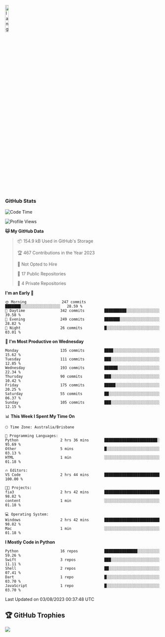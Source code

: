 <p align="left"><img width=15%" src="https://github.com/alansmathew/alansmathew/raw/master/lang.gif" alt="lang image here" /></p>

# <h3 align="left">GitHub Stats</h3>

<!--START_SECTION:waka-->
![Code Time](http://img.shields.io/badge/Code%20Time-306%20hrs%2034%20mins-blue)

![Profile Views](http://img.shields.io/badge/Profile%20Views-0-blue)

**🐱 My GitHub Data** 

> 📦 154.9 kB Used in GitHub's Storage 
 > 
> 🏆 467 Contributions in the Year 2023
 > 
> 🚫 Not Opted to Hire
 > 
> 📜 17 Public Repositories 
 > 
> 🔑 4 Private Repositories 
 > 
**I'm an Early 🐤** 

```text
🌞 Morning                247 commits         ███████░░░░░░░░░░░░░░░░░░   28.59 % 
🌆 Daytime                342 commits         ██████████░░░░░░░░░░░░░░░   39.58 % 
🌃 Evening                249 commits         ███████░░░░░░░░░░░░░░░░░░   28.82 % 
🌙 Night                  26 commits          █░░░░░░░░░░░░░░░░░░░░░░░░   03.01 % 
```
📅 **I'm Most Productive on Wednesday** 

```text
Monday                   135 commits         ████░░░░░░░░░░░░░░░░░░░░░   15.62 % 
Tuesday                  111 commits         ███░░░░░░░░░░░░░░░░░░░░░░   12.85 % 
Wednesday                193 commits         ██████░░░░░░░░░░░░░░░░░░░   22.34 % 
Thursday                 90 commits          ███░░░░░░░░░░░░░░░░░░░░░░   10.42 % 
Friday                   175 commits         █████░░░░░░░░░░░░░░░░░░░░   20.25 % 
Saturday                 55 commits          ██░░░░░░░░░░░░░░░░░░░░░░░   06.37 % 
Sunday                   105 commits         ███░░░░░░░░░░░░░░░░░░░░░░   12.15 % 
```


📊 **This Week I Spent My Time On** 

```text
🕑︎ Time Zone: Australia/Brisbane

💬 Programming Languages: 
Python                   2 hrs 36 mins       ████████████████████████░   95.69 % 
Other                    5 mins              █░░░░░░░░░░░░░░░░░░░░░░░░   03.13 % 
HTML                     1 min               ░░░░░░░░░░░░░░░░░░░░░░░░░   01.18 % 

🔥 Editors: 
VS Code                  2 hrs 44 mins       █████████████████████████   100.00 % 

🐱‍💻 Projects: 
fia3                     2 hrs 42 mins       █████████████████████████   98.82 % 
content                  1 min               ░░░░░░░░░░░░░░░░░░░░░░░░░   01.18 % 

💻 Operating System: 
Windows                  2 hrs 42 mins       █████████████████████████   98.82 % 
Mac                      1 min               ░░░░░░░░░░░░░░░░░░░░░░░░░   01.18 % 
```

**I Mostly Code in Python** 

```text
Python                   16 repos            ███████████████░░░░░░░░░░   59.26 % 
Swift                    3 repos             ███░░░░░░░░░░░░░░░░░░░░░░   11.11 % 
Shell                    2 repos             ██░░░░░░░░░░░░░░░░░░░░░░░   07.41 % 
Dart                     1 repo              █░░░░░░░░░░░░░░░░░░░░░░░░   03.70 % 
JavaScript               1 repo              █░░░░░░░░░░░░░░░░░░░░░░░░   03.70 % 
```




 Last Updated on 03/08/2023 00:37:48 UTC
<!--END_SECTION:waka-->

## 🏆 GitHub Trophies

![](https://github-profile-trophy.vercel.app/?username=samh06&theme=discord&no-frame=true&no-bg=false&margin-w=4)
